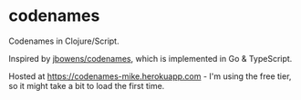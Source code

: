# codenames

Codenames in Clojure/Script.

Inspired by [jbowens/codenames](https://github.com/jbowens/codenames), which is implemented in Go & TypeScript.

Hosted at https://codenames-mike.herokuapp.com - I'm using the free tier, so it might take a bit to load the first time.
